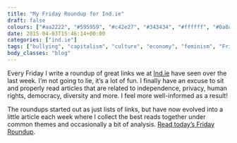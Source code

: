 ```yaml
---
title: "My Friday Roundup for Ind.ie"
draft: false
colours: ["#aa2222", "#595959", "#c42e27", "#343434", "#ffffff", "#0a0a0a", "#ffffff"]
date: 2015-04-03T15:46:14+00:00
categories: ["ind.ie"]
tags: ["bullying", "capitalism", "culture", "economy", "feminism", "Friday Roundup", "independence", "names", "privacy", "security"]
body_classes: "blog"
---
```


Every Friday I write a roundup of great links we at [Ind.ie](https://ind.ie) have seen over the last week. I’m not going to lie, it’s a lot of fun. I finally have an excuse to sit and properly read articles that are related to independence, privacy, human rights, democracy, diversity and more. I feel more well-informed as a result!

The roundups started out as just lists of links, but have now evolved into a little article each week where I collect the best reads together under common themes and occasionally a bit of analysis. [Read today’s Friday Roundup](https://ind.ie/blog/roundup-15-04-04/).

	